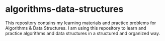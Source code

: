 # algorithms-data-structures
This repository contains my learning materials and practice problems for Algorithms &amp; Data Structures. I am using this repository to learn and practice algorithms and data structures in a structured and organized way.
